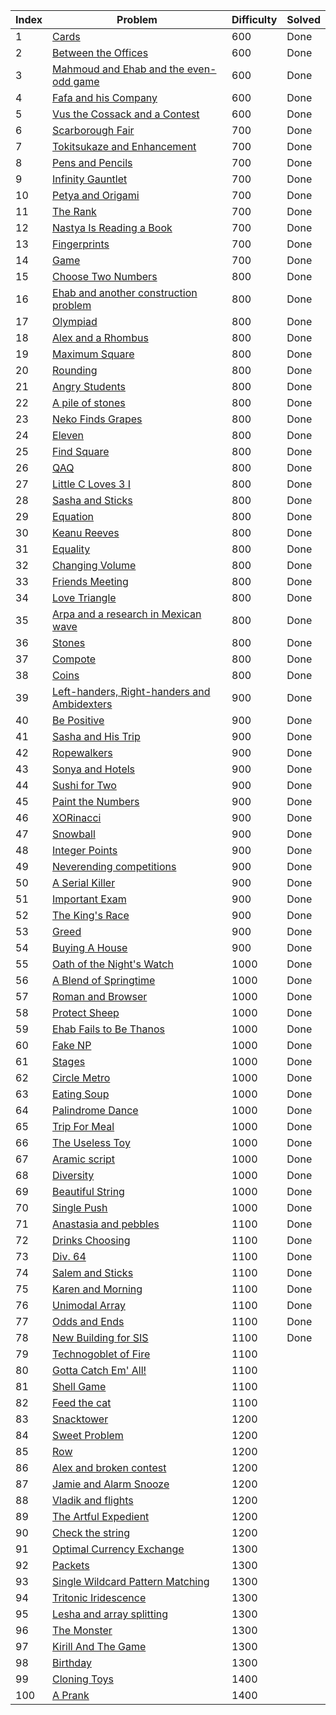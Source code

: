| Index | Problem | Difficulty | Solved |
| --- | --- | --- | --- |
| 1 | [Cards](https://codeforces.com/problemset/problem/1220/A) | 600 | Done |
| 2 | [Between the Offices](https://codeforces.com/problemset/problem/867/A) | 600 | Done |
| 3 | [Mahmoud and Ehab and the even-odd game](https://codeforces.com/problemset/problem/959/A) | 600 | Done |
| 4 | [Fafa and his Company](https://codeforces.com/problemset/problem/935/A) | 600 | Done |
| 5 | [Vus the Cossack and a Contest](https://codeforces.com/problemset/problem/1186/A) | 600 | Done |
| 6 | [Scarborough Fair](https://codeforces.com/problemset/problem/897/A) | 700 | Done |
| 7 | [Tokitsukaze and Enhancement](https://codeforces.com/problemset/problem/1191/A) | 700 | Done |
| 8 | [Pens and Pencils](https://codeforces.com/problemset/problem/1244/A) | 700 | Done |
| 9 | [Infinity Gauntlet](https://codeforces.com/problemset/problem/987/A) | 700 | Done |
| 10 | [Petya and Origami](https://codeforces.com/problemset/problem/1080/A) | 700 | Done |
| 11 | [The Rank](https://codeforces.com/problemset/problem/1017/A) | 700 | Done |
| 12 | [Nastya Is Reading a Book](https://codeforces.com/problemset/problem/1136/A) | 700 | Done |
| 13 | [Fingerprints](https://codeforces.com/problemset/problem/994/A) | 700 | Done |
| 14 | [Game](https://codeforces.com/problemset/problem/984/A) | 700 | Done |
| 15 | [Choose Two Numbers](https://codeforces.com/problemset/problem/1206/A) | 800 | Done |
| 16 | [Ehab and another construction problem](https://codeforces.com/problemset/problem/1088/A) | 800 | Done |
| 17 | [Olympiad](https://codeforces.com/problemset/problem/937/A) | 800 | Done |
| 18 | [Alex and a Rhombus](https://codeforces.com/problemset/problem/1180/A) | 800 | Done |
| 19 | [Maximum Square](https://codeforces.com/problemset/problem/1243/A) | 800 | Done |
| 20 | [Rounding](https://codeforces.com/problemset/problem/898/A) | 800 | Done |
| 21 | [Angry Students](https://codeforces.com/problemset/problem/1287/A) | 800 | Done |
| 22 | [A pile of stones](https://codeforces.com/problemset/problem/1159/A) | 800 | Done |
| 23 | [Neko Finds Grapes](https://codeforces.com/problemset/problem/1152/A) | 800 | Done |
| 24 | [Eleven](https://codeforces.com/problemset/problem/918/A) | 800 | Done |
| 25 | [Find Square](https://codeforces.com/problemset/problem/1028/A) | 800 | Done |
| 26 | [QAQ](https://codeforces.com/problemset/problem/894/A) | 800 | Done |
| 27 | [Little C Loves 3 I](https://codeforces.com/problemset/problem/1047/A) | 800 | Done |
| 28 | [Sasha and Sticks](https://codeforces.com/problemset/problem/832/A) | 800 | Done |
| 29 | [Equation](https://codeforces.com/problemset/problem/1269/A) | 800 | Done |
| 30 | [Keanu Reeves](https://codeforces.com/problemset/problem/1189/A) | 800 | Done |
| 31 | [Equality](https://codeforces.com/problemset/problem/1038/A) | 800 | Done |
| 32 | [Changing Volume](https://codeforces.com/problemset/problem/1255/A) | 800 | Done |
| 33 | [Friends Meeting](https://codeforces.com/problemset/problem/931/A) | 800 | Done |
| 34 | [Love Triangle](https://codeforces.com/problemset/problem/939/A) | 800 | Done |
| 35 | [Arpa and a research in Mexican wave](https://codeforces.com/problemset/problem/851/A) | 800 | Done |
| 36 | [Stones](https://codeforces.com/problemset/problem/1236/A) | 800 | Done |
| 37 | [Compote](https://codeforces.com/problemset/problem/746/A) | 800 | Done |
| 38 | [Coins](https://codeforces.com/problemset/problem/1061/A) | 800 | Done |
| 39 | [Left-handers, Right-handers and Ambidexters](https://codeforces.com/problemset/problem/950/A) | 900 | Done |
| 40 | [Be Positive](https://codeforces.com/problemset/problem/1130/A) | 900 | Done |
| 41 | [Sasha and His Trip](https://codeforces.com/problemset/problem/1113/A) | 900 | Done |
| 42 | [Ropewalkers](https://codeforces.com/problemset/problem/1185/A) | 900 | Done |
| 43 | [Sonya and Hotels](https://codeforces.com/problemset/problem/1004/A) | 900 | Done |
| 44 | [Sushi for Two](https://codeforces.com/problemset/problem/1138/A) | 900 | Done |
| 45 | [Paint the Numbers](https://codeforces.com/problemset/problem/1209/A) | 900 | Done |
| 46 | [XORinacci](https://codeforces.com/problemset/problem/1208/A) | 900 | Done |
| 47 | [Snowball](https://codeforces.com/problemset/problem/1099/A) | 900 | Done |
| 48 | [Integer Points](https://codeforces.com/problemset/problem/1248/A) | 900 | Done |
| 49 | [Neverending competitions](https://codeforces.com/problemset/problem/765/A) | 900 | Done |
| 50 | [A Serial Killer](https://codeforces.com/problemset/problem/776/A) | 900 | Done |
| 51 | [Important Exam](https://codeforces.com/problemset/problem/1201/A) | 900 | Done |
| 52 | [The King's Race](https://codeforces.com/problemset/problem/1075/A) | 900 | Done |
| 53 | [Greed](https://codeforces.com/problemset/problem/892/A) | 900 | Done |
| 54 | [Buying A House](https://codeforces.com/problemset/problem/796/A) | 900 | Done |
| 55 | [Oath of the Night's Watch](https://codeforces.com/problemset/problem/768/A) | 1000 | Done |
| 56 | [A Blend of Springtime](https://codeforces.com/problemset/problem/989/A) | 1000 | Done |
| 57 | [Roman and Browser](https://codeforces.com/problemset/problem/1100/A) | 1000 | Done |
| 58 | [Protect Sheep](https://codeforces.com/problemset/problem/948/A) | 1000 | Done |
| 59 | [Ehab Fails to Be Thanos](https://codeforces.com/problemset/problem/1174/A) | 1000 | Done |
| 60 | [Fake NP](https://codeforces.com/problemset/problem/805/A) | 1000 | Done |
| 61 | [Stages](https://codeforces.com/problemset/problem/1011/A) | 1000 | Done |
| 62 | [Circle Metro](https://codeforces.com/problemset/problem/1169/A) | 1000 | Done |
| 63 | [Eating Soup](https://codeforces.com/problemset/problem/1163/A) | 1000 | Done |
| 64 | [Palindrome Dance](https://codeforces.com/problemset/problem/1040/A) | 1000 | Done |
| 65 | [Trip For Meal](https://codeforces.com/problemset/problem/876/A) | 1000 | Done |
| 66 | [The Useless Toy](https://codeforces.com/problemset/problem/834/A) | 1000 | Done |
| 67 | [Aramic script](https://codeforces.com/problemset/problem/975/A) | 1000 | Done |
| 68 | [Diversity](https://codeforces.com/problemset/problem/844/A) | 1000 | Done |
| 69 | [Beautiful String](https://codeforces.com/problemset/problem/1265/A) | 1000 | Done |
| 70 | [Single Push](https://codeforces.com/problemset/problem/1253/A) | 1000 | Done |
| 71 | [Anastasia and pebbles](https://codeforces.com/problemset/problem/789/A) | 1100 | Done |
| 72 | [Drinks Choosing](https://codeforces.com/problemset/problem/1195/A) | 1100 | Done |
| 73 | [Div. 64](https://codeforces.com/problemset/problem/887/A) | 1100 | Done |
| 74 | [Salem and Sticks ](https://codeforces.com/problemset/problem/1105/A) | 1100 | Done |
| 75 | [Karen and Morning](https://codeforces.com/problemset/problem/816/A) | 1100 | Done |
| 76 | [Unimodal Array](https://codeforces.com/problemset/problem/831/A) | 1100 | Done |
| 77 | [Odds and Ends](https://codeforces.com/problemset/problem/849/A) | 1100 | Done |
| 78 | [New Building for SIS](https://codeforces.com/problemset/problem/1020/A) | 1100 | Done |
| 79 | [Technogoblet of Fire](https://codeforces.com/problemset/problem/1121/A) | 1100 |  |
| 80 | [Gotta Catch Em' All!](https://codeforces.com/problemset/problem/757/A) | 1100 |  |
| 81 | [Shell Game](https://codeforces.com/problemset/problem/777/A) | 1100 |  |
| 82 | [Feed the cat](https://codeforces.com/problemset/problem/955/A) | 1100 |  |
| 83 | [Snacktower](https://codeforces.com/problemset/problem/767/A) | 1200 |  |
| 84 | [Sweet Problem](https://codeforces.com/problemset/problem/1263/A) | 1200 |  |
| 85 | [Row](https://codeforces.com/problemset/problem/982/A) | 1200 |  |
| 86 | [Alex and broken contest](https://codeforces.com/problemset/problem/877/A) | 1200 |  |
| 87 | [Jamie and Alarm Snooze](https://codeforces.com/problemset/problem/916/A) | 1200 |  |
| 88 | [Vladik and flights](https://codeforces.com/problemset/problem/743/A) | 1200 |  |
| 89 | [The Artful Expedient](https://codeforces.com/problemset/problem/869/A) | 1200 |  |
| 90 | [Check the string](https://codeforces.com/problemset/problem/960/A) | 1200 |  |
| 91 | [Optimal Currency Exchange](https://codeforces.com/problemset/problem/1214/A) | 1300 |  |
| 92 | [Packets](https://codeforces.com/problemset/problem/1037/A) | 1300 |  |
| 93 | [Single Wildcard Pattern Matching](https://codeforces.com/problemset/problem/1023/A) | 1300 |  |
| 94 | [Tritonic Iridescence](https://codeforces.com/problemset/problem/957/A) | 1300 |  |
| 95 | [Lesha and array splitting](https://codeforces.com/problemset/problem/754/A) | 1300 |  |
| 96 | [The Monster](https://codeforces.com/problemset/problem/787/A) | 1300 |  |
| 97 | [Kirill And The Game](https://codeforces.com/problemset/problem/842/A) | 1300 |  |
| 98 | [Birthday](https://codeforces.com/problemset/problem/1068/A) | 1300 |  |
| 99 | [Cloning Toys](https://codeforces.com/problemset/problem/922/A) | 1400 |  |
| 100 | [A Prank](https://codeforces.com/problemset/problem/1062/A) | 1400 |  |
